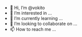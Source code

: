 - 👋 Hi, I’m @vokito
- 👀 I’m interested in ...
- 🌱 I’m currently learning ...
- 💞️ I’m looking to collaborate on ...
- 📫 How to reach me ...

<!---
vokito/vokito is a ✨ special ✨ repository because its `README.md` (this file) appears on your GitHub profile.
You can click the Preview link to take a look at your changes.
--->
